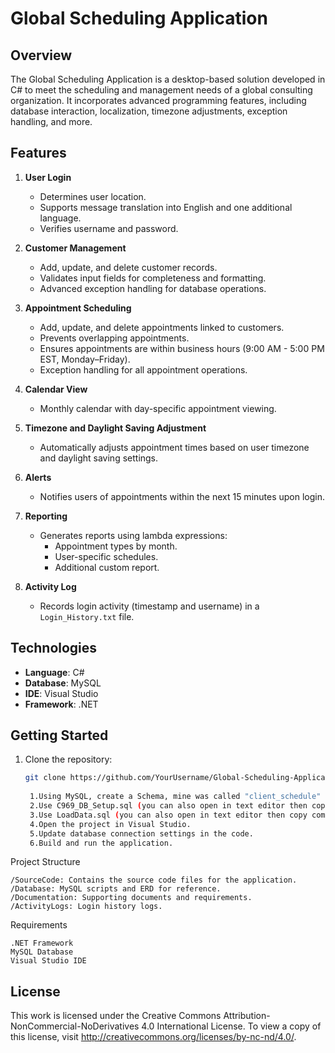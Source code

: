 # Global Scheduling Application

## Overview  
The Global Scheduling Application is a desktop-based solution developed in C# to meet the scheduling and management needs of a global consulting organization. It incorporates advanced programming features, including database interaction, localization, timezone adjustments, exception handling, and more.

## Features  
1. **User Login**  
   - Determines user location.  
   - Supports message translation into English and one additional language.  
   - Verifies username and password.

2. **Customer Management**  
   - Add, update, and delete customer records.  
   - Validates input fields for completeness and formatting.  
   - Advanced exception handling for database operations.

3. **Appointment Scheduling**  
   - Add, update, and delete appointments linked to customers.  
   - Prevents overlapping appointments.  
   - Ensures appointments are within business hours (9:00 AM - 5:00 PM EST, Monday–Friday).  
   - Exception handling for all appointment operations.

4. **Calendar View**  
   - Monthly calendar with day-specific appointment viewing.

5. **Timezone and Daylight Saving Adjustment**  
   - Automatically adjusts appointment times based on user timezone and daylight saving settings.

6. **Alerts**  
   - Notifies users of appointments within the next 15 minutes upon login.

7. **Reporting**  
   - Generates reports using lambda expressions:
     - Appointment types by month.  
     - User-specific schedules.  
     - Additional custom report.  

8. **Activity Log**  
   - Records login activity (timestamp and username) in a `Login_History.txt` file.
  


## Technologies  
- **Language**: C#  
- **Database**: MySQL  
- **IDE**: Visual Studio  
- **Framework**: .NET  

## Getting Started  
1. Clone the repository:  
   ```bash
   git clone https://github.com/YourUsername/Global-Scheduling-Application.git
	
	1.Using MySQL, create a Schema, mine was called "client_schedule"
	2.Use C969_DB_Setup.sql (you can also open in text editor then copy commands into MySQL)
	3.Use LoadData.sql (you can also open in text editor then copy commands into MySQL)
    4.Open the project in Visual Studio.
    5.Update database connection settings in the code.
    6.Build and run the application.

Project Structure

    /SourceCode: Contains the source code files for the application.
    /Database: MySQL scripts and ERD for reference.
    /Documentation: Supporting documents and requirements.
    /ActivityLogs: Login history logs.

Requirements

    .NET Framework
    MySQL Database
    Visual Studio IDE

    
## License
This work is licensed under the Creative Commons Attribution-NonCommercial-NoDerivatives 4.0 International License. To view a copy of this license, visit http://creativecommons.org/licenses/by-nc-nd/4.0/.
